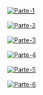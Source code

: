 
<a href="https://postimages.org/" target="_blank"><img src="https://i.postimg.cc/mhxDBsJM/Parte-1.png" alt="Parte-1"/></a><br/><br/>
<a href="https://postimages.org/" target="_blank"><img src="https://i.postimg.cc/tCPdPCXK/Parte-2.png" alt="Parte-2"/></a><br/><br/>
<a href="https://postimg.cc/184n4KHN" target="_blank"><img src="https://i.postimg.cc/CxsjPPnJ/Parte-3.png" alt="Parte-3"/></a><br/><br/>
<a href="https://postimages.org/" target="_blank"><img src="https://i.postimg.cc/xjX3f3BT/Parte-4.png" alt="Parte-4"/></a><br/><br/>
<a href="https://postimages.org/" target="_blank"><img src="https://i.postimg.cc/Pf0zP8kb/Parte-5.png" alt="Parte-5"/></a><br/><br/>
<a href="https://postimages.org/" target="_blank"><img src="https://i.postimg.cc/DwTrck08/Parte-6.png" alt="Parte-6"/></a><br/><br/>
